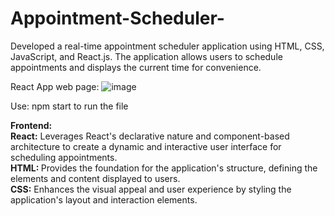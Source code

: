 # Appointment-Scheduler-
Developed a real-time appointment scheduler application using HTML, CSS, JavaScript, and React.js. The application allows users to schedule appointments and displays the current time for convenience. 

React App web page:
![image](https://github.com/GOKULRAM-K/Appointment-Scheduler-/assets/170328686/73e13905-639a-4cfe-9397-62f8649426c1)

Use: npm start 
to run the file

<b>Frontend:</b><br>
<b>React:</b> Leverages React's declarative nature and component-based architecture to create a dynamic and interactive user interface for scheduling appointments.<br>
<b>HTML: </b>Provides the foundation for the application's structure, defining the elements and content displayed to users.<br>
<b>CSS:</b> Enhances the visual appeal and user experience by styling the application's layout and interaction elements.<br>
